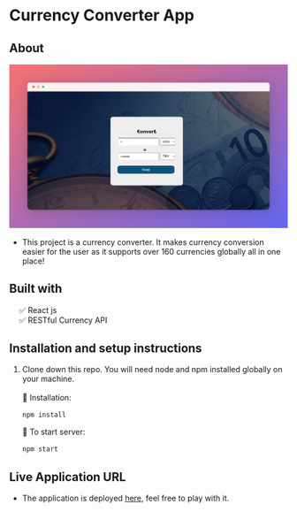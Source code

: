 # Currency Converter App

## About

![App Screenshot](src/assets/app-screenshot.png?raw=true)

- This project is a currency converter. It makes currency conversion easier for the user as it supports over 160 currencies globally all in one place!

## Built with

&emsp; ✅ React js <br>
&emsp; ✅ RESTful Currency API

## Installation and setup instructions

1. Clone down this repo. You will need node and npm installed globally on your machine.<br><br>
   📌 Installation: <br>
   ```sh
   npm install
   ```
   🚀 To start server: 
   ```sh
   npm start
   ```
## Live Application URL

* The application is deployed [here](http://currency-converter-101.netlify.com/), feel free to play with it.
